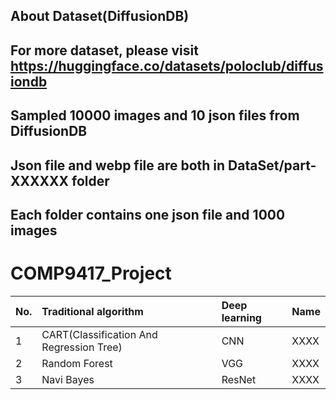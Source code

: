 ## About Dataset(DiffusionDB)
## For more dataset, please visit https://huggingface.co/datasets/poloclub/diffusiondb
## Sampled 10000 images and 10 json files from DiffusionDB
## Json file and webp file are both in DataSet/part-XXXXXX folder
## Each folder contains one json file and 1000 images
# COMP9417_Project
No. | Traditional algorithm | Deep learning | Name
| :----- | :----- | :----- | :-----
1|CART(Classification And Regression Tree) | CNN | XXXX
2|Random Forest | VGG | XXXX
3|Navi Bayes | ResNet | XXXX
